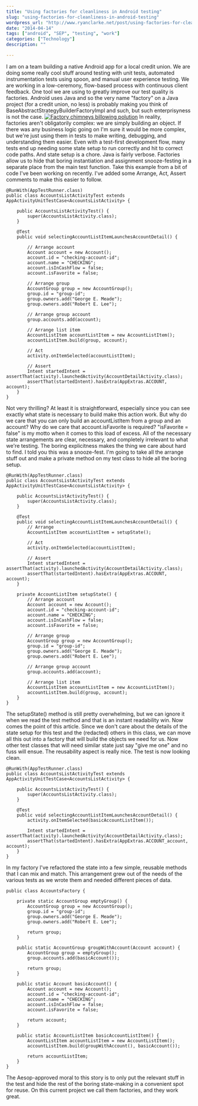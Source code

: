 ```yaml
---
title: "Using factories for cleanliness in Android testing"
slug: "using-factories-for-cleanliness-in-android-testing"
wordpress_url: "http://www.ryanclarke.net/post/using-factories-for-cleanliness-in-android-testing/"
date: "2014-04-14"
tags: ["android", "SEP", "testing", "work"]
categories: ["Technology"]
description: ""

---
```


I am on a team building a native Android app for a local credit union. We are doing some really cool stuff around testing with unit tests, automated instrumentation tests using spoon, and manual user experience testing. We are working in a low-ceremony, flow-based process with continuous client feedback. One tool we are using to greatly improve our test quality is factories. Android uses Java and so the very name "factory" on a Java project (for a credit union, no less) is probably making you think of BaseAbstractStrategyBuilderFactoryImpl and such, but such enterprisyness is not the case. [![Factory chimneys billowing polution](http://www.ryanclarke.net/wp-content/uploads/pollution-295305_6401.png)](http://www.ryanclarke.net/wp-content/uploads/pollution-295305_6401.png) In reality, factories aren't obligatorily complex: we are simply building an object. If there was any business logic going on I'm sure it would be more complex, but we're just using them in tests to make writing, debugging, and understanding them easier. Even with a test-first development flow, many tests end up needing some state setup to run correctly and hit to correct code paths. And state setup is a chore. Java is fairly verbose. Factories allow us to hide that boring instantiation and assignment snooze-festing in a separate place from the main test function. Take this example from a bit of code I've been working on recently. I've added some Arrange, Act, Assert comments to make this easier to follow.

    @RunWith(AppTestRunner.class)
    public class AccountsListActivityTest extends AppActivityUnitTestCase<AccountsListActivity> {

        public AccountsListActivityTest() {
            super(AccountsListActivity.class);
        }

        @Test
        public void selectingAccountListItemLaunchesAccountDetail() {

            // Arrange account
            Account account = new Account();
            account.id = "checking-account-id";
            account.name = "CHECKING";
            account.isInCashFlow = false;
            account.isFavorite = false;

            // Arrange group
            AccountGroup group = new AccountGroup();
            group.id = "group-id";
            group.owners.add("George E. Meade");
            group.owners.add("Robert E. Lee");

            // Arrange group account
            group.accounts.add(account);

            // Arrange list item
            AccountListItem accountListItem = new AccountListItem();
            accountListItem.build(group, account);

            // Act
            activity.onItemSelected(accountListItem);

            // Assert
            Intent startedIntent = assertThat(activity).launchedActivity(AccountDetailActivity.class);
            assertThat(startedIntent).hasExtra(AppExtras.ACCOUNT, account);
        }
    }

Not very thrilling? At least it is straightforward, especially since you can see exactly what state is necessary to build make this action work. But why do we care that you can only build an accountListItem from a group and an account? Why do we care that account.isFavorite is required? "isFavorite = false" is my motto when it comes to this load of excess. All of the necessary state arrangements are clear, necessary, and completely irrelevant to what we're testing. The boring explicitness makes the thing we care about hard to find. I told you this was a snooze-fest. I'm going to take all the arrange stuff out and make a private method on my test class to hide all the boring setup.

    @RunWith(AppTestRunner.class)
    public class AccountsListActivityTest extends AppActivityUnitTestCase<AccountsListActivity> {

        public AccountsListActivityTest() {
            super(AccountsListActivity.class);
        }

        @Test
        public void selectingAccountListItemLaunchesAccountDetail() {
            // Arrange
            AccountListItem accountListItem = setupState();

            // Act
            activity.onItemSelected(accountListItem);

            // Assert
            Intent startedIntent = assertThat(activity).launchedActivity(AccountDetailActivity.class);
            assertThat(startedIntent).hasExtra(AppExtras.ACCOUNT, account);
        }

        private AccountListItem setupState() {
            // Arrange account
            Account account = new Account();
            account.id = "checking-account-id";
            account.name = "CHECKING";
            account.isInCashFlow = false;
            account.isFavorite = false;

            // Arrange group
            AccountGroup group = new AccountGroup();
            group.id = "group-id";
            group.owners.add("George E. Meade");
            group.owners.add("Robert E. Lee");

            // Arrange group account
            group.accounts.add(account);

            // Arrange list item
            AccountListItem accountListItem = new AccountListItem();
            accountListItem.build(group, account);
        } 
    }

The setupState() method is still pretty overwhelming, but we can ignore it when we read the test method and that is an instant readability win. Now comes the point of this article. Since we don't care about the details of the state setup for this test and the (redacted) others in this class, we can move all this out into a factory that will build the objects we need for us. Now other test classes that will need similar state just say "give me one" and no fuss will ensue. The reusability aspect is really nice. The test is now looking clean.

    @RunWith(AppTestRunner.class)
    public class AccountsListActivityTest extends AppActivityUnitTestCase<AccountsListActivity> {

        public AccountsListActivityTest() {
            super(AccountsListActivity.class);
        }

        @Test
        public void selectingAccountListItemLaunchesAccountDetail() {
            activity.onItemSelected(basicAccountListItem());

            Intent startedIntent = assertThat(activity).launchedActivity(AccountDetailActivity.class);
            assertThat(startedIntent).hasExtra(AppExtras.ACCOUNT_account, account);
        }
    }

In my factory I've refactored the state into a few simple, reusable methods that I can mix and match. This arrangement grew out of the needs of the various tests as we wrote them and needed different pieces of data.

    public class AccountsFactory {

        private static AccountGroup emptyGroup() {
            AccountGroup group = new AccountGroup();
            group.id = "group-id";
            group.owners.add("George E. Meade");
            group.owners.add("Robert E. Lee");

            return group;
        }

        public static AccountGroup groupWithAccount(Account account) {
            AccountGroup group = emptyGroup();
            group.accounts.add(basicAccount());

            return group;
        }

        public static Account basicAccount() {
            Account account = new Account();
            account.id = "checking-account-id";
            account.name = "CHECKING";
            account.isInCashFlow = false;
            account.isFavorite = false;

            return account;
        }

        public static AccountListItem basicAccountListItem() {
            AccountListItem accountListItem = new AccountListItem();
            accountListItem.build(groupWithAccount(), basicAccount());

            return accountListItem;
        }
    }

The Aesop-approved moral to this story is to only put the relevant stuff in the test and hide the rest of the boring state-making in a convenient spot for reuse. On this current project we call them factories, and they work great.

